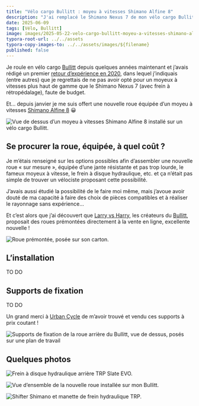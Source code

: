 ```yaml
---
title: "Vélo cargo Bullitt : moyeu à vitesses Shimano Alfine 8"
description: "J'ai remplacé le Shimano Nexus 7 de mon vélo cargo Bullitt par un Alfine 8."
date: 2025-06-09
tags: [Vélo, Bullitt]
image: images/2025-05-22-velo-cargo-bullitt-moyeu-a-vitesses-shimano-alfine-8/PXL_20250116_161059380.jpg
typora-root-url: ../../assets
typora-copy-images-to: ../../assets/images/${filename}
published: false
---
```

Je roule en vélo cargo [Bullitt](/tags/bullitt) depuis quelques années maintenant et j’avais rédigé un premier [retour d’expérience en 2020](page:blog/velo-cargo-bullitt-partage-experience), dans lequel j’indiquais (entre autres) que je regrettais de ne pas avoir opté pour un moyeux à vitesses plus haut de gamme que le Shimano Nexus 7 (avec frein à rétropédalage), faute de budget.

Et… depuis janvier je me suis offert une nouvelle roue équipée d’un moyeu à vitesses [Shimano Alfine 8](https://bike.shimano.com/fr-FR/products/components/pdp.P-SG-S7001-8.html) 😀

![Vue de dessus d’un moyeu à vitesses Shimano Alfine 8 installé sur un vélo cargo Bullitt.](/images/2025-05-22-velo-cargo-bullitt-moyeu-a-vitesses-shimano-alfine-8/PXL_20250116_161059380.jpg "Moyeu à vitesses Shimano Alfine 8 installé sur mon Bullitt.")

<!--break-->

## Se procurer la roue, équipée, à quel coût ?

Je m’étais renseigné sur les options possibles afin d’assembler une nouvelle roue « sur mesure », équipée d’une jante résistante et pas trop lourde, le fameux moyeux à vitesse, le frein à disque hydraulique, etc. et ça n’était pas simple de trouver un vélociste proposant cette possibilité.

J’avais aussi étudié la possibilité de le faire moi même, mais j’avoue avoir douté de ma capacité à faire des choix de pièces compatibles et à réaliser le rayonnage sans expérience…

Et c’est alors que j’ai découvert que [Larry vs Harry](https://larryvsharry.com), les créateurs du [Bullitt](tags/bullitt), proposait des roues prémontées directement à la vente en ligne, excellente nouvelle !

![Roue prémontée, posée sur son carton.](/images/2025-05-22-velo-cargo-bullitt-moyeu-a-vitesses-shimano-alfine-8/PXL_20250114_141425149.jpg "Roue prémontée, posée sur son carton.")

## L’installation

TO DO

## Supports de fixation

TO DO

Un grand merci à [Urban Cycle](https://www.urbancycle.fr/velo-cargo-bullitt/) de m’avoir trouvé et vendu ces supports à prix coutant !

![Supports de fixation de la roue arrière du Bullitt, vue de dessus, posés sur une plan de travail](/images/2025-05-22-velo-cargo-bullitt-moyeu-a-vitesses-shimano-alfine-8/PXL_20250115_112020542.jpg "Supports de fixation de la roue arrière du Bullitt.")

## Quelques photos

![Frein à disque hydraulique arrière TRP Slate EVO.](/images/2025-05-22-velo-cargo-bullitt-moyeu-a-vitesses-shimano-alfine-8/PXL_20250116_161043807.jpg "Frein à disque hydraulique arrière TRP Slate EVO.")

![Vue d’ensemble de la nouvelle roue installée sur mon Bullitt.](/images/2025-05-22-velo-cargo-bullitt-moyeu-a-vitesses-shimano-alfine-8/PXL_20250116_161034814.jpg "Vue d’ensemble de la nouvelle roue installée sur mon Bullitt.")

![Shifter Shimano et manette de frein hydraulique TRP.](/images/2025-05-22-velo-cargo-bullitt-moyeu-a-vitesses-shimano-alfine-8/PXL_20250116_161106439.jpg "Shifter Shimano et manette de frein hydraulique TRP.")
